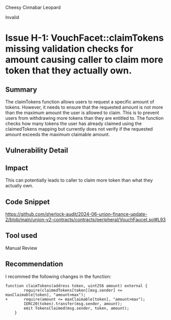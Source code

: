 Cheesy Cinnabar Leopard

Invalid

# Issue H-1: VouchFacet::claimTokens missing validation checks for amount causing caller to claim more token that they actually own.

## Summary
The claimTokens function allows users to request a specific amount of tokens. However, it needs to ensure that the requested amount is not more than the maximum amount the user is allowed to claim. This is to prevent users from withdrawing more tokens than they are entitled to. The function checks how many tokens the user has already claimed using the claimedTokens mapping but currently does not verify if the requested amount exceeds the maximum claimable amount.
## Vulnerability Detail

## Impact
This can potentially leads to caller to claim more token than what they actually own.

## Code Snippet
https://github.com/sherlock-audit/2024-06-union-finance-update-2/blob/main/union-v2-contracts/contracts/peripheral/VouchFaucet.sol#L93

## Tool used
Manual Review

## Recommendation
I recommed the following changes in the function:

```solidity
function claimTokens(address token, uint256 amount) external {
        require(claimedTokens[token][msg.sender] <= maxClaimable[token], "amount>max"); 
+       require(amount <= maxClaimable[token], "amount>max");
        IERC20(token).transfer(msg.sender, amount); 
        emit TokensClaimed(msg.sender, token, amount);
    }
```